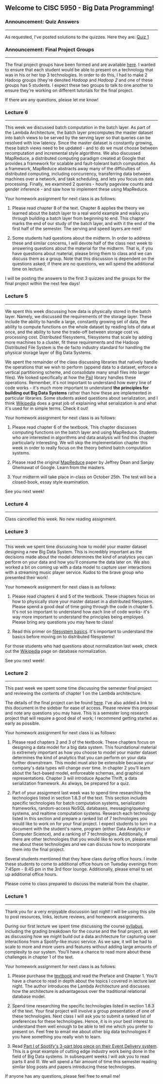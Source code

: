 ## Welcome to CISC 5950 - Big Data Programming!

### Announcement: Quiz Answers
---
As requested, I've posted solutions to the quizzes. Here they are: [Quiz 1]()

### Announcement: Final Project Groups
---
The final project groups have been formed and are available [here](https://github.com/lpatruno/bigdata-fall17/blob/master/Final_Project_Groups.csv). I wanted to ensure that each student would be able to present on a technology that was in his or her top 3 technologies. In order to do this, I had to make 2 Hadoop groups (they're denoted *Hadoop* and *Hadoop 2* and one of these groups has 5 students. I expect these two groups to talk to one another to ensure they're working on different tutorials for the final project.

If there are any questions, please let me know!

### Lecture 6
---
This week we discussed batch computation in the batch layer. As part of the Lambda Architecture, the batch layer precomputes the master dataset into batch views to be served by the serving layer so that queries can be resolved with low latency. Since the master dataset is constantly growing, these batch views need to be updated - and to do we must choose between recomputation and incremental style algorithms. We also discussed MapReduce, a distributed computing paradigm created at Google that provides a framework for scalable and fault-tolerant batch computation. As a framework, MapReduce abstracts away many of the difficulties of distributed computing, including concurrency, transferring data between machines over a network, and task scheduling, and lets you focus on data processing. Finally, we examined 2 queries - hourly pageview counts and gender inference - and saw how to implement these using MapReduce.

Your homework assignment for next class is as follows:

  1. Please read chapter 8 of the text. Chapter 8 applies the theory we learned about the batch layer to a real world example and walks you through building a batch layer from beginning to end. This chapter marks the end of our study of the batch layer, and with it the end of the first half of the semester. The serving and speed layers are next!
  
  2. Some students had questions about the midterm. In order to address these and similar concerns, I will devote half of the class next week to answering questions about the material for the midterm. That is, if you have questions about material, please bring them to class and we can discuss them as a group. Note that this discussion is dependent on the questions asked; if there are no questions, we will spend the additional time on lecture.
  
I will be posting the answers to the first 3 quizzes and the groups for the final project within the next few days!

### Lecture 5
---
We spent this week discussing how data is physically stored in the batch layer. Namely, we discussed the requirements of the storage layer. These include the ability to handle a large, constantly growing set of data, the ability to compute functions on the whole dataset by reading lots of data at once, and the ability to tune the trade-off between storage cost vs. processing cost. Distributed filesystems, filesystems that scale by adding more machines to a cluster, fit these requirements and the Hadoop Distributed File System is the de facto industry standard for handling the physical storage layer of Big Data Systems.

We spent the remainder of the class discussing libraries that natively handle the operations that we wish to perform (append data to a dataset, enforce a vertical partitioning scheme, and consolidate many small files into larger files). We looked specifically at how the [Pail](https://github.com/nathanmarz/dfs-datastores) library handles these operations. Remember, it's not important to understand how every line of code works - it's much more important to understand **the principles for building out Big Data Systems** rather than how these are implemented in particular libraries. Some students asked questions about serialization, and I think [Wikipedia](https://en.wikipedia.org/wiki/Serialization) does a great job of explaining what serialization is and what it's used for in simple terms. Check it out!

Your homework assignment for next class is as follows:

  1. Please read chapter 6 of the textbook. This chapter discusses computing functions on the batch layer and using MapReduce. Students who are interested in algorithms and data analysis will find this chapter particularly interesting. We will skip the implementation chapter this week in order to really focus on the theory behind batch computation systems.
  
  2. Please read the original [MapReduce](https://static.googleusercontent.com/media/research.google.com/en//archive/mapreduce-osdi04.pdf) paper by Jeffrey Dean and Sanjay Ghemawat of Google. Learn from the masters.
  
  2. Your midterm will take place in-class on October 25th. The test will be a closed-book, essay style examination.
  
See you next week!

### Lecture 4
---
Class cancelled this week. No new reading assignment.

### Lecture 3
---
This week we spent time discussing how to model your master dataset designing a new Big Data System. This is incredibly important as the decisions made about the model determines the kind of analytics you can perform on your data and how you'll consume the data later on. We also worked a bit on coming up with a data model to capture user interactions with a streaming music player service. Kudos to the brave group who presented their work!

Your homework assignment for next class is as follows:

  1. Please read chapters 4 and 5 of the textbook. These chapters focus on how to physically store your master dataset in a distributed filesystem. Please spend a good deal of time going through the code in chapter 5. It's not so important to understand how each line of code works- it's way more important to understand the principles being employed. Please bring any questions you may have to class!
  
  2. Read this primer on [filesystem basics](http://www.porcupine.org/forensics/chapter3.html). It's important to understand the basics before moving on to distributed filesystems!
  
For those students who had questions about normalization last week, check out the [Wikipedia](https://en.wikipedia.org/wiki/Database_normalization) page on database normalization.

See you next week!

### Lecture 2
---
This past week we spent some time discussing the semester final project and reviewing the contents of chapter 1 on the Lambda architecture.

The details of the final project can be found [here](final_project.pdf). I've also added a link to this document in the sidebar for ease of access. Please review this proposal and note any questions you may have. This is a semester long research project that will require a good deal of work; I recommend getting started as early as possible.

Your homework assignment for next class is as follows:

  1. Please read chapters 2 and 3 of the textbook. These chapters focus on designing a data model for a big data system. This foundational material is extremely important as how you choose to model your master dataset determines the kind of analytics that you can perform on your data further downstream. This model must also be extensible because your company's data types will change over time. In chapter 2 you'll learn about the fact-based model, enforceable schemas, and graphical representations. Chapter 3 will introduce Apache Thrift, a data serialization framework. As always, be prepared for a quiz.
  
  2. Part of your assignment last week was to spend time researching the technologies listed in section 1.8.3 of the text. This section includes specific technologies for batch computation systems, serialization frameworks, random-access NoSQL databases, messaging/queuing systems, and realtime computation systems. Research each technology listed in this section and prepare a ranked list of 7 technologies you would like to work on for your final project. I expect students to turn in a document with the student's name, program (either Data Analytics or Computer Science), and a ranking of 7 technologies. Additionally, if there are other technologies that you would like to work on, please email me about these technologies and we can discuss how to incorporate them into the final project.
  
Several students mentioned that they have class during office hours. I invite these students to come to additional office hours on Tuesday evenings from 7:45pm - 8:45 pm in the 3rd floor lounge. Additionally, please email to set up additional office hours.

Please come to class prepared to discuss the material from the chapter. 


### Lecture 1
---

Thank you for a very enjoyable discussion last night! I will be using this site to post resources, links, lecture reviews, and homework assignments.

During our first lecture we spent time discussing the course [syllabus](Syllabus.pdf), including the grading breakdown for the course and the final project, as well as discussing how we might build out a data architecture for capturing user interactions from a Spotify-like music service. As we saw, it will be had to scale to more and more users and features without adding large amounts of complexity to our system. You'll have a chance to read more about these challenges in chapter 1 of the text.


Your homework assignment for next class is as follows:
  
  1. Please purchase the [textbook](https://www.amazon.com/Big-Data-Principles-practices-scalable/dp/1617290343/ref=sr_1_3?s=books&ie=UTF8&qid=1502993183&sr=1-3&keywords=big+data) and read the Preface and Chapter 1. You'll have a chance to read in depth about the topics I covered in lecture last night. The author introduces the Lambda Architecture and discusses how the architecture is advantageous over the traditional relational database model.

  2. Spend time researching the specific technologies listed in section 1.8.3 of the text. Your final project will involve a group presentation of one of these technologies. Next class I will ask you to submit a ranked list of preferences for these technologies. Hence, it is in your best interest to understand them well enough to be able to tell me which you prefer to present on. Feel free to email me about other big data technologies if you have something you really wish to learn.

  3. Read [Part I of Spotify's 3-part blog piece on their Event Delivery system](https://labs.spotify.com/2016/02/25/spotifys-event-delivery-the-road-to-the-cloud-part-i/). This is a great example of cutting edge industry work being done in the field of Big Data systems. In subsequent weeks I will ask you to read parts II and III. We will spend a fair amount of time this semester reading similar blog posts and papers introducing these technologies.

If anyone has any questions, please feel free to email me!
